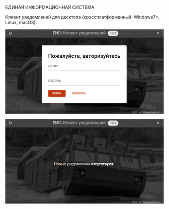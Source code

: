 ЕДИНАЯ ИНФОРМАЦИОННАЯ СИСТЕМА

Клиент уведомлений для десктопа (кроссплатформенный: Windows7+, Linux, macOS).

![Страница авторизации](/readme/Screenshot_01.png)

![Уведомления](/readme/Screenshot_02.png)
